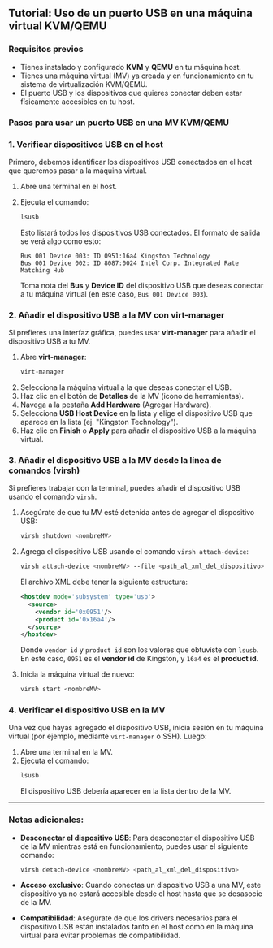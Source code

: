 
## Tutorial: Uso de un puerto USB en una máquina virtual KVM/QEMU

### Requisitos previos
- Tienes instalado y configurado **KVM** y **QEMU** en tu máquina host.
- Tienes una máquina virtual (MV) ya creada y en funcionamiento en tu sistema de virtualización KVM/QEMU.
- El puerto USB y los dispositivos que quieres conectar deben estar físicamente accesibles en tu host.

### Pasos para usar un puerto USB en una MV KVM/QEMU

### 1. Verificar dispositivos USB en el host
Primero, debemos identificar los dispositivos USB conectados en el host que queremos pasar a la máquina virtual.

1. Abre una terminal en el host.
2. Ejecuta el comando:
   ```bash
   lsusb
   ```
   Esto listará todos los dispositivos USB conectados. El formato de salida se verá algo como esto:
   ```
   Bus 001 Device 003: ID 0951:16a4 Kingston Technology
   Bus 001 Device 002: ID 8087:0024 Intel Corp. Integrated Rate Matching Hub
   ```

   Toma nota del **Bus** y **Device ID** del dispositivo USB que deseas conectar a tu máquina virtual (en este caso, `Bus 001 Device 003`).

### 2. Añadir el dispositivo USB a la MV con virt-manager
Si prefieres una interfaz gráfica, puedes usar **virt-manager** para añadir el dispositivo USB a tu MV.

1. Abre **virt-manager**:
   ```bash
   virt-manager
   ```
2. Selecciona la máquina virtual a la que deseas conectar el USB.
3. Haz clic en el botón de **Detalles** de la MV (icono de herramientas).
4. Navega a la pestaña **Add Hardware** (Agregar Hardware).
5. Selecciona **USB Host Device** en la lista y elige el dispositivo USB que aparece en la lista (ej. "Kingston Technology").
6. Haz clic en **Finish** o **Apply** para añadir el dispositivo USB a la máquina virtual.

### 3. Añadir el dispositivo USB a la MV desde la línea de comandos (virsh)
Si prefieres trabajar con la terminal, puedes añadir el dispositivo USB usando el comando `virsh`.

1. Asegúrate de que tu MV esté detenida antes de agregar el dispositivo USB:
   ```bash
   virsh shutdown <nombreMV>
   ```
   
2. Agrega el dispositivo USB usando el comando `virsh attach-device`:
   ```bash
   virsh attach-device <nombreMV> --file <path_al_xml_del_dispositivo>
   ```

   El archivo XML debe tener la siguiente estructura:
   ```xml
   <hostdev mode='subsystem' type='usb'>
     <source>
       <vendor id='0x0951'/>
       <product id='0x16a4'/>
     </source>
   </hostdev>
   ```

   Donde `vendor id` y `product id` son los valores que obtuviste con `lsusb`. En este caso, `0951` es el **vendor id** de Kingston, y `16a4` es el **product id**.

3. Inicia la máquina virtual de nuevo:
   ```bash
   virsh start <nombreMV>
   ```

### 4. Verificar el dispositivo USB en la MV
Una vez que hayas agregado el dispositivo USB, inicia sesión en tu máquina virtual (por ejemplo, mediante `virt-manager` o SSH). Luego:

1. Abre una terminal en la MV.
2. Ejecuta el comando:
   ```bash
   lsusb
   ```
   El dispositivo USB debería aparecer en la lista dentro de la MV.

---

### Notas adicionales:

- **Desconectar el dispositivo USB**: Para desconectar el dispositivo USB de la MV mientras está en funcionamiento, puedes usar el siguiente comando:
  ```bash
  virsh detach-device <nombreMV> <path_al_xml_del_dispositivo>
  ```

- **Acceso exclusivo**: Cuando conectas un dispositivo USB a una MV, este dispositivo ya no estará accesible desde el host hasta que se desasocie de la MV.

- **Compatibilidad**: Asegúrate de que los drivers necesarios para el dispositivo USB están instalados tanto en el host como en la máquina virtual para evitar problemas de compatibilidad.
